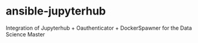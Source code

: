 # ansible-jupyterhub
Integration of Jupyterhub + Oauthenticator + DockerSpawner for the Data Science Master
